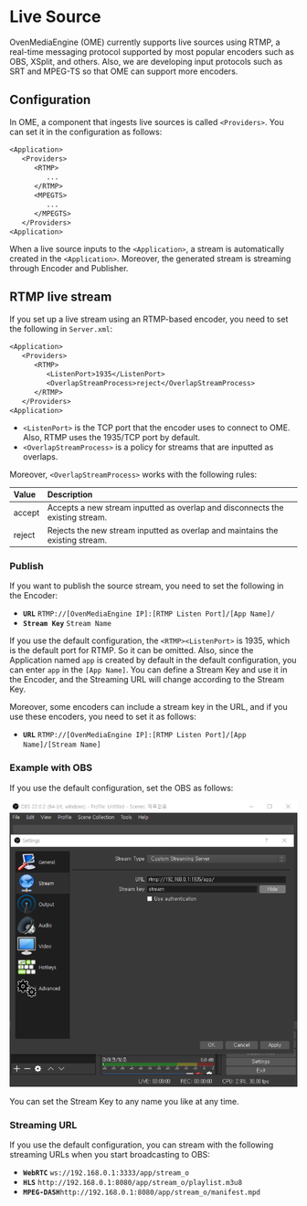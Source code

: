 # Live Source

OvenMediaEngine \(OME\) currently supports live sources using RTMP, a real-time messaging protocol supported by most popular encoders such as OBS, XSplit, and others. Also, we are developing input protocols such as SRT and MPEG-TS so that OME can support more encoders.

## Configuration

In OME, a component that ingests live sources is called `<Providers>`. You can set it in the configuration as follows:

```markup
<Application>
   <Providers>
      <RTMP>
         ...
      </RTMP>
      <MPEGTS>
         ...
      </MPEGTS>
   </Providers>
<Application>
```

When a live source inputs to the `<Application>`, a stream is automatically created in the `<Application>`. Moreover, the generated stream is streaming through Encoder and Publisher.

## RTMP live stream

If you set up a live stream using an RTMP-based encoder, you need to set the following in `Server.xml`:

```markup
<Application>
   <Providers>
      <RTMP>
         <ListenPort>1935</ListenPort>
         <OverlapStreamProcess>reject</OverlapStreamProcess>
      </RTMP>
   </Providers>
<Application>
```

* `<ListenPort>` is the TCP port that the encoder uses to connect to OME. Also, RTMP uses the 1935/TCP port by default.
* `<OverlapStreamProcess>` is a policy for streams that are inputted as overlaps.

Moreover, `<OverlapStreamProcess>` works with the following rules:

| Value | Description |
| :--- | :--- |
| accept | Accepts a new stream inputted as overlap and disconnects the existing stream. |
| reject | Rejects the new stream inputted as overlap and maintains the existing stream. |

### Publish

If you want to publish the source stream, you need to set the following in the Encoder:

* **`URL`**        `RTMP://[OvenMediaEngine IP]:[RTMP Listen Port]/[App Name]/` 
* **`Stream Key`** `Stream Name`                                                

If you use the default configuration, the `<RTMP><ListenPort>` is 1935, which is the default port for RTMP. So it can be omitted. Also, since the Application named `app` is created by default in the default configuration, you can enter `app` in the `[App Name]`. You can define a Stream Key and use it in the Encoder, and the Streaming URL will change according to the Stream Key.

Moreover, some encoders can include a stream key in the URL, and if you use these encoders, you need to set it as follows:

* **`URL`** `RTMP://[OvenMediaEngine IP]:[RTMP Listen Port]/[App Name]/[Stream Name]` 

### Example with OBS

If you use the default configuration, set the OBS as follows:

![](.gitbook/assets/image%20%282%29.png)

You can set the Stream Key to any name you like at any time.

### Streaming URL

If you use the default configuration, you can stream with the following streaming URLs when you start broadcasting to OBS:

* **`WebRTC`**   `ws://192.168.0.1:3333/app/stream_o`
* **`HLS`**      `http://192.168.0.1:8080/app/stream_o/playlist.m3u8`
* **`MPEG-DASH`**`http://192.168.0.1:8080/app/stream_o/manifest.mpd`

